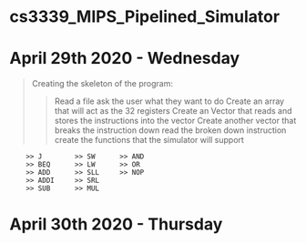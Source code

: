 # cs3339_MIPS_Pipelined_Simulator


#  April 29th 2020 - Wednesday

> Creating the skeleton of the program:  
>> Read a file 
>> ask the user what they want to do 
>> Create  an array that will act as the 32 registers
>> Create an Vector that reads and stores the instructions into the vector
>> Create another vector that breaks the instruction down 
>> read the broken down instruction 
>> create the functions that the simulator will support 
        
        >> J        >> SW      >> AND
        >> BEQ      >> LW      >> OR
        >> ADD      >> SLL     >> NOP 
        >> ADDI     >> SRL
        >> SUB      >> MUL



#  April 30th 2020 - Thursday

>
>
>
>
>
>
>
>
